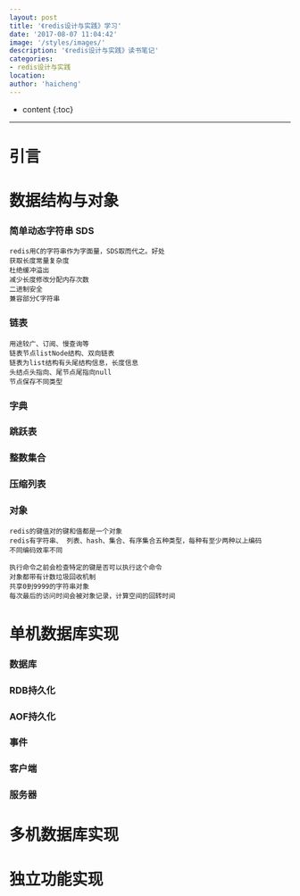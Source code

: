 ```yaml
---
layout: post
title: '《redis设计与实践》学习'
date: '2017-08-07 11:04:42'
image: '/styles/images/'
description: '《redis设计与实践》读书笔记'
categories:
- redis设计与实践
location:
author: 'haicheng'
---
```


* content
{:toc}
---------------------------------------

# 引言

# 数据结构与对象

### 简单动态字符串 SDS

    redis用C的字符串作为字面量，SDS取而代之。好处
    获取长度常量复杂度
    杜绝缓冲溢出
    减少长度修改分配内存次数
    二进制安全
    兼容部分C字符串

### 链表

    用途较广、订阅、慢查询等
    链表节点listNode结构、双向链表
    链表为list结构有头尾结构信息，长度信息
    头结点头指向、尾节点尾指向null
    节点保存不同类型
    
### 字典
### 跳跃表
### 整数集合
### 压缩列表
### 对象

    redis的键值对的键和值都是一个对象
    redis有字符串、 列表、hash、集合、有序集合五种类型，每种有至少两种以上编码
    不同编码效率不同
    
    执行命令之前会检查特定的键是否可以执行这个命令
    对象都带有计数垃圾回收机制
    共享0到9999的字符串对象
    每次最后的访问时间会被对象记录，计算空间的回转时间

# 单机数据库实现

### 数据库
### RDB持久化
### AOF持久化
### 事件
### 客户端
### 服务器

# 多机数据库实现

# 独立功能实现


